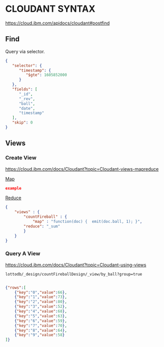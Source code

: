 
# CLOUDANT SYNTAX

<https://cloud.ibm.com/apidocs/cloudant#postfind>

## Find

Query via selector.

```json
{
   "selector": {
      "timestamp": {
         "$gte": 1605852000
      }
   },
   "fields": [
      "_id",
      "_rev",
      "ball",
      "date",
      "timestamp"
   ],
   "skip": 0
}
```

## Views

### Create View

<https://cloud.ibm.com/docs/Cloudant?topic=Cloudant-views-mapreduce>

[Map](https://cloud.ibm.com/docs/Cloudant?topic=Cloudant-views-mapreduce#map-function-examples)

```json
example
```

[Reduce](https://cloud.ibm.com/docs/Cloudant?topic=Cloudant-views-mapreduce#reduce-functions)


```json
{
    "views" : {
        "countFireball" : {
            "map" : "function(doc) {  emit(doc.ball, 1); }",
        "reduce": "_sum"
        }
    }
}
```

### Query A View

<https://cloud.ibm.com/docs/Cloudant?topic=Cloudant-using-views>

`lottodb/_design/countFireballDesign/_view/by_ball?group=true`

```json

{"rows":[
    {"key":"0","value":66},
    {"key":"1","value":73},
    {"key":"2","value":80},
    {"key":"3","value":52},
    {"key":"4","value":68},
    {"key":"5","value":63},
    {"key":"6","value":59},
    {"key":"7","value":70},
    {"key":"8","value":64},
    {"key":"9","value":58}
]}

```
